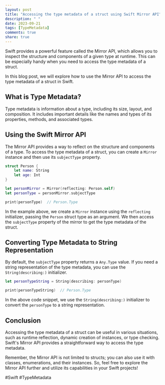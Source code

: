 ```yaml
---
layout: post
title: "Accessing the type metadata of a struct using Swift Mirror API"
description: " "
date: 2023-09-21
tags: [TypeMetadata]
comments: true
share: true
---
```


Swift provides a powerful feature called the Mirror API, which allows you to inspect the structure and components of a given type at runtime. This can be especially handy when you need to access the type metadata of a struct.

In this blog post, we will explore how to use the Mirror API to access the type metadata of a struct in Swift.

## What is Type Metadata?

Type metadata is information about a type, including its size, layout, and composition. It includes important details like the names and types of its properties, methods, and associated types.

## Using the Swift Mirror API

The Mirror API provides a way to reflect on the structure and components of a type. To access the type metadata of a struct, you can create a `Mirror` instance and then use its `subjectType` property.

```swift
struct Person {
    let name: String
    let age: Int
}

let personMirror = Mirror(reflecting: Person.self)
let personType = personMirror.subjectType

print(personType)  // Person.Type
```

In the example above, we create a `Mirror` instance using the `reflecting` initializer, passing the `Person` struct type as an argument. We then access the `subjectType` property of the mirror to get the type metadata of the struct.

## Converting Type Metadata to String Representation

By default, the `subjectType` property returns a `Any.Type` value. If you need a string representation of the type metadata, you can use the `String(describing:)` initializer.

```swift
let personTypeString = String(describing: personType)

print(personTypeString)  // Person.Type
```

In the above code snippet, we use the `String(describing:)` initializer to convert the `personType` to a string representation.

## Conclusion

Accessing the type metadata of a struct can be useful in various situations, such as runtime reflection, dynamic creation of instances, or type checking. Swift's Mirror API provides a straightforward way to access the type metadata.

Remember, the Mirror API is not limited to structs; you can also use it with classes, enumerations, and their instances. So, feel free to explore the Mirror API further and utilize its capabilities in your Swift projects!

#Swift #TypeMetadata